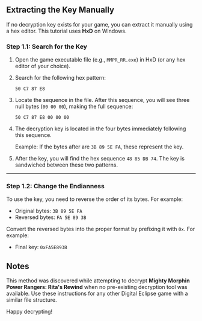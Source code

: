 ## Extracting the Key Manually

If no decryption key exists for your game, you can extract it manually using a hex editor. This tutorial uses **HxD** on Windows.

### Step 1.1: Search for the Key

1. Open the game executable file (e.g., `MMPR_RR.exe`) in HxD (or any hex editor of your choice).
2. Search for the following hex pattern:

   `50 C7 87 E8`

3. Locate the sequence in the file. After this sequence, you will see three null bytes (`00 00 00`), making the full sequence:

   `50 C7 87 E8 00 00 00`

4. The decryption key is located in the four bytes immediately following this sequence.

   Example: If the bytes after are `3B 89 5E FA`, these represent the key.

5. After the key, you will find the hex sequence `48 85 DB 74`. The key is sandwiched between these two patterns.

---

### Step 1.2: Change the Endianness

To use the key, you need to reverse the order of its bytes. For example:

- Original bytes: `3B 89 5E FA`
- Reversed bytes: `FA 5E 89 3B`

Convert the reversed bytes into the proper format by prefixing it with `0x`. For example:

- Final key: `0xFA5E893B`

## Notes

This method was discovered while attempting to decrypt **Mighty Morphin Power Rangers: Rita's Rewind** when no pre-existing decryption tool was available. Use these instructions for any other Digital Eclipse game with a similar file structure.

Happy decrypting!

